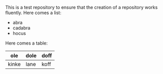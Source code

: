 This is a test repository to ensure that the creation of a repository works 
fluently. Here comes a list:  
- abra 
- cadabra 
- hocus 
 
Here comes a table: 
 
|ole  |dole|doff| 
|-----|----|----| 
|kinke|lane|koff| 